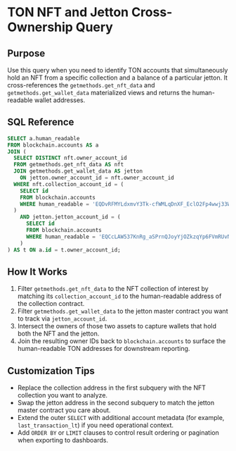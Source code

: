 # TON NFT and Jetton Cross-Ownership Query

## Purpose

Use this query when you need to identify TON accounts that simultaneously hold
an NFT from a specific collection and a balance of a particular jetton. It
cross-references the `getmethods.get_nft_data` and `getmethods.get_wallet_data`
materialized views and returns the human-readable wallet addresses.

## SQL Reference

```sql
SELECT a.human_readable
FROM blockchain.accounts AS a
JOIN (
  SELECT DISTINCT nft.owner_account_id
  FROM getmethods.get_nft_data AS nft
  JOIN getmethods.get_wallet_data AS jetton
    ON jetton.owner_account_id = nft.owner_account_id
  WHERE nft.collection_account_id = (
    SELECT id
    FROM blockchain.accounts
    WHERE human_readable = 'EQDvRFMYLdxmvY3Tk-cfWMLqDnXF_EclO2Fp4wwj33WhlNFT'
  )
    AND jetton.jetton_account_id = (
      SELECT id
      FROM blockchain.accounts
      WHERE human_readable = 'EQCcLAW537KnRg_aSPrnQJoyYjOZkzqYp6FVmRUvN1crSazV'
    )
) AS t ON a.id = t.owner_account_id;
```

## How It Works

1. Filter `getmethods.get_nft_data` to the NFT collection of interest by
   matching its `collection_account_id` to the human-readable address of the
   collection contract.
2. Filter `getmethods.get_wallet_data` to the jetton master contract you want to
   track via `jetton_account_id`.
3. Intersect the owners of those two assets to capture wallets that hold both
   the NFT and the jetton.
4. Join the resulting owner IDs back to `blockchain.accounts` to surface the
   human-readable TON addresses for downstream reporting.

## Customization Tips

- Replace the collection address in the first subquery with the NFT collection
  you want to analyze.
- Swap the jetton address in the second subquery to match the jetton master
  contract you care about.
- Extend the outer `SELECT` with additional account metadata (for example,
  `last_transaction_lt`) if you need operational context.
- Add `ORDER BY` or `LIMIT` clauses to control result ordering or pagination
  when exporting to dashboards.
